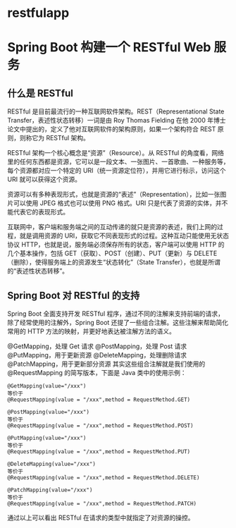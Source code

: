 # restfulapp
# Spring Boot 构建一个 RESTful Web 服务
## 什么是 RESTful

RESTful 是目前最流行的一种互联网软件架构。REST（Representational State Transfer，表述性状态转移）一词是由 Roy Thomas Fielding 在他 2000 年博士论文中提出的，定义了他对互联网软件的架构原则，如果一个架构符合 REST 原则，则称它为 RESTful 架构。

RESTful 架构一个核心概念是“资源”（Resource）。从 RESTful 的角度看，网络里的任何东西都是资源，它可以是一段文本、一张图片、一首歌曲、一种服务等，每个资源都对应一个特定的 URI（统一资源定位符），并用它进行标示，访问这个 URI 就可以获得这个资源。

资源可以有多种表现形式，也就是资源的“表述”（Representation），比如一张图片可以使用 JPEG 格式也可以使用 PNG 格式。URI 只是代表了资源的实体，并不能代表它的表现形式。

互联网中，客户端和服务端之间的互动传递的就只是资源的表述，我们上网的过程，就是调用资源的 URI，获取它不同表现形式的过程。这种互动只能使用无状态协议 HTTP，也就是说，服务端必须保存所有的状态，客户端可以使用 HTTP 的几个基本操作，包括 GET（获取）、POST（创建）、PUT（更新）与 DELETE（删除），使得服务端上的资源发生“状态转化”（State Transfer），也就是所谓的“表述性状态转移”。

## Spring Boot 对 RESTful 的支持
Spring Boot 全面支持开发 RESTful 程序，通过不同的注解来支持前端的请求，除了经常使用的注解外，Spring Boot 还提了一些组合注解。这些注解来帮助简化常用的 HTTP 方法的映射，并更好地表达被注解方法的语义。

@GetMapping，处理 Get 请求
@PostMapping，处理 Post 请求
@PutMapping，用于更新资源
@DeleteMapping，处理删除请求
@PatchMapping，用于更新部分资源
其实这些组合注解就是我们使用的 @RequestMapping 的简写版本，下面是 Java 类中的使用示例：
```
@GetMapping(value="/xxx")
等价于
@RequestMapping(value = "/xxx",method = RequestMethod.GET)

@PostMapping(value="/xxx")
等价于
@RequestMapping(value = "/xxx",method = RequestMethod.POST)

@PutMapping(value="/xxx")
等价于
@RequestMapping(value = "/xxx",method = RequestMethod.PUT)

@DeleteMapping(value="/xxx")
等价于
@RequestMapping(value = "/xxx",method = RequestMethod.DELETE)

@PatchMapping(value="/xxx")
等价于
@RequestMapping(value = "/xxx",method = RequestMethod.PATCH)

```

通过以上可以看出 RESTful 在请求的类型中就指定了对资源的操控。